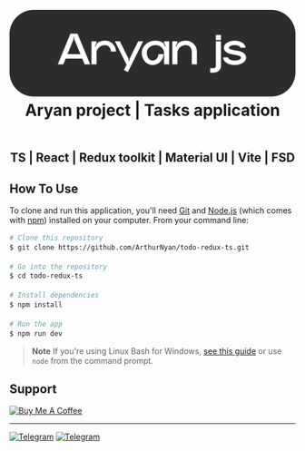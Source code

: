 <h1 align="center">
  <br>
  <a href="https://github.com/ArthurNyan"><img src="./public/logo-readme.svg" alt="ArthurNyan" width="700"></a>
  <br>
  Aryan project | Tasks application
  <br>
</h1>
<h2 align="center">
   <br>
      TS | React | Redux toolkit | Material UI | Vite | FSD
   </br>
</h2>

## How To Use

To clone and run this application, you'll need [Git](https://git-scm.com) and [Node.js](https://nodejs.org/en/download/) (which comes with [npm](http://npmjs.com)) installed on your computer. From your command line:

```bash
# Clone this repository
$ git clone https://github.com/ArthurNyan/todo-redux-ts.git

# Go into the repository
$ cd todo-redux-ts

# Install dependencies
$ npm install

# Run the app
$ npm run dev
```

> **Note**
> If you're using Linux Bash for Windows, [see this guide](https://www.howtogeek.com/261575/how-to-run-graphical-linux-desktop-applications-from-windows-10s-bash-shell/) or use `node` from the command prompt.

## Support

<a href="https://www.buymeacoffee.com/webdvlp" target="_blank"><img src="https://www.buymeacoffee.com/assets/img/custom_images/purple_img.png" alt="Buy Me A Coffee"></a>

---

<a href="https://t.me/ArthurNyan" target="_blank" rel="noreferrer"><img src="https://www.svgrepo.com/download/354443/telegram.svg" width="36" height="36" alt="Telegram" /></a>
<a href="https://vk.com/arthurdev" target="_blank" rel="noreferrer"><img src="https://www.svgrepo.com/download/331634/vk-v2.svg" width="36" height="36" alt="Telegram" /></a>
